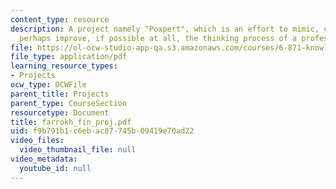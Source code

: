 ```yaml
---
content_type: resource
description: A project namely "Poxpert", which is an effort to mimic, capture and
  perhaps improve, if possible at all, the thinking process of a professional player.
file: https://ol-ocw-studio-app-qa.s3.amazonaws.com/courses/6-871-knowledge-based-applications-systems-spring-2005/f9b791b1c6ebac87745b09419e70ad22_farrokh_fin_proj.pdf
file_type: application/pdf
learning_resource_types:
- Projects
ocw_type: OCWFile
parent_title: Projects
parent_type: CourseSection
resourcetype: Document
title: farrokh_fin_proj.pdf
uid: f9b791b1-c6eb-ac87-745b-09419e70ad22
video_files:
  video_thumbnail_file: null
video_metadata:
  youtube_id: null
---
```

